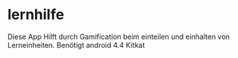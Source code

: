 # lernhilfe

Diese App Hilft durch Gamification beim einteilen und einhalten von Lerneinheiten.
Benötigt android 4.4 Kitkat
